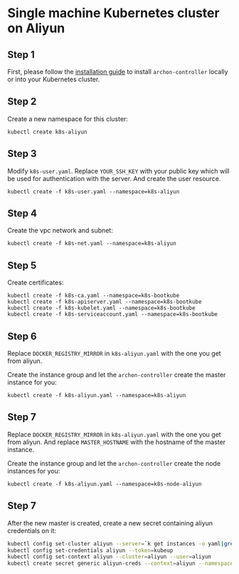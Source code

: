 Single machine Kubernetes cluster on Aliyun
===========================================

Step 1
------

First, please follow the [installation guide] to install `archon-controller`
locally or into your Kubernetes cluster.


Step 2
------

Create a new namespace for this cluster:

```
kubectl create k8s-aliyun
```

Step 3
------

Modify `k8s-user.yaml`. Replace `YOUR_SSH_KEY` with your public key which will be
used for authentication with the server. And create the user resource.

```
kubectl create -f k8s-user.yaml --namespace=k8s-aliyun
```

Step 4
------

Create the vpc network and subnet:

```
kubectl create -f k8s-net.yaml --namespace=k8s-aliyun
```

Step 5
------

Create certificates:

```
kubectl create -f k8s-ca.yaml --namespace=k8s-bootkube
kubectl create -f k8s-apiserver.yaml --namespace=k8s-bootkube
kubectl create -f k8s-kubelet.yaml --namespace=k8s-bootkube
kubectl create -f k8s-serviceaccount.yaml --namespace=k8s-bootkube
```

Step 6
------

Replace `DOCKER_REGISTRY_MIRROR` in `k8s-aliyun.yaml` with the one you get from aliyun.

Create the instance group and let the `archon-controller` create the master instance for you:

```
kubectl create -f k8s-aliyun.yaml --namespace=k8s-aliyun
```

Step 7
------

Replace `DOCKER_REGISTRY_MIRROR` in `k8s-aliyun.yaml` with the one you get from aliyun.
And replace `MASTER_HOSTNAME` with the hostname of the master instance.

Create the instance group and let the `archon-controller` create the node instances for you:

```
kubectl create -f k8s-aliyun.yaml --namespace=k8s-node-aliyun
```

Step 7
------

After the new master is created, create a new secret containing aliyun credentials on it:

```bash
kubectl config set-cluster aliyun --server=`k get instances -o yaml|grep publicIP|awk '{ print $2 }'` --insecure-skip-tls-verify
kubectl config set-credentials aliyun --token=kubeup
kubectl config set-context aliyun --cluster=aliyun --user=aliyun
kubectl create secret generic aliyun-creds --context=aliyun --namespace=kube-system --from-literal=accessKey=YourAccessKey --from-literal=accessKeySecret=YourAccessKeySecret
```

[installation guide]: https://github.com/kubeup/archon/blob/master/docs/installation_aliyun.md
